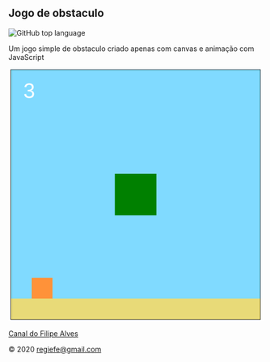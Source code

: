 ## Jogo de obstaculo
![GitHub top language](https://img.shields.io/github/languages/top/regiefe/JogoObstaculo)

Um jogo simple de obstaculo criado apenas com canvas e animação com JavaScript

![](img/jogoObstaculo.png)

[Canal do Filipe Alves](https://www.youtube.com/channel/UCv6aZVQz8IHrhgemxZrNRmQ)

&copy; 2020  regiefe@gmail.com
